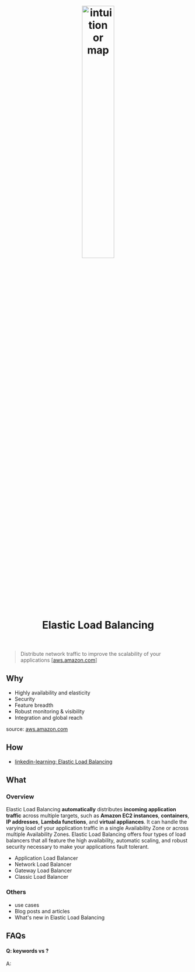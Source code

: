 <h1 align="center">
<br>
	<a href="https://aws.amazon.com/elasticloadbalancing">
  <img src="https://i.imgur.com/dRtwR7h.png" alt="intuition or map" width=42%">
  </a>
  <br><br>
Elastic Load Balancing
  <br><br>
</h1>

> Distribute network traffic to improve the scalability of your applications
 [[aws.amazon.com](https://aws.amazon.com/elasticloadbalancing)]

## Why 

* Highly availability and elasticity
* Security
* Feature breadth
* Robust monitoring & visibility
* Integration and global reach

source: [aws.amazon.com](https://aws.amazon.com/elasticloadbalancing)

## How

* [linkedin-learning: Elastic Load Balancing](https://www.linkedin.com/learning/search?keywords=Elastic%20Load%20Balancing)

## What 

### Overview

Elastic Load Balancing **automatically** distributes **incoming application traffic** across multiple targets, such as **Amazon EC2 instances**, **containers**, **IP addresses**, **Lambda functions**, and **virtual appliances**. It can handle the varying load of your application traffic in a single Availability Zone or across multiple Availability Zones. Elastic Load Balancing offers four types of load balancers that all feature the high availability, automatic scaling, and robust security necessary to make your applications fault tolerant.

* Application Load Balancer
* Network Load Balancer
* Gateway Load Balancer
* Classic Load Balancer


### Others

* use cases
* Blog posts and articles
* What's new in Elastic Load Balancing




## FAQs

#### Q: keywords vs ?

A: 



